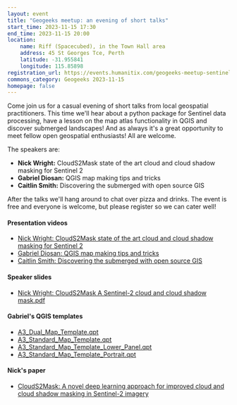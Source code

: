 ```yaml
---
layout: event
title: "Geogeeks meetup: an evening of short talks"
start_time: 2023-11-15 17:30
end_time: 2023-11-15 20:00
location:
    name: Riff (Spacecubed), in the Town Hall area
    address: 45 St Georges Tce, Perth
    latitude: -31.955841
    longitude: 115.85898
registration_url: https://events.humanitix.com/geogeeks-meetup-sentinel-processing-qgis-map-atlas-tips-and-more
commons_category: Geogeeks 2023-11-15
homepage: false
---
```


Come join us for a casual evening of short talks from local geospatial practitioners. This time we'll hear about a python package for Sentinel data processing, have a lesson on the map atlas functionality in QGIS and discover submerged landscapes! And as always it's a great opportunity to meet fellow open geospatial enthusiasts! All are welcome.

The speakers are:

* **Nick Wright:** CloudS2Mask state of the art cloud and cloud shadow masking for Sentinel 2
* **Gabriel Diosan:** QGIS map making tips and tricks
* **Caitlin Smith:** Discovering the submerged with open source GIS


After the talks we'll hang around to chat over pizza and drinks. The event is free and everyone is welcome, but please register so we can cater well!

#### Presentation videos
* [Nick Wright: CloudS2Mask state of the art cloud and cloud shadow masking for Sentinel 2](https://www.youtube.com/watch?v=-0wS76Jfyzc&ab_channel=geogeeksperth)
* [Gabriel Diosan: QGIS map making tips and tricks](https://www.youtube.com/watch?v=Q95dPERREtk&ab_channel=geogeeksperth)
* [Caitlin Smith: Discovering the submerged with open source GIS](https://www.youtube.com/watch?v=t45ElXi9NSw&ab_channel=geogeeksperth)

#### Speaker slides

* [Nick Wright: CloudS2Mask A Sentinel-2 cloud and cloud shadow mask.pdf](1115_sentinel_qgisatlas/CloudS2Mask_A_Sentinel-2_cloud_and_cloud_shadow_mask.pdf)

#### Gabriel's QGIS templates

* [A3_Dual_Map_Template.qpt](1115_sentinel_qgisatlas/A3_Dual_Map_Template.qpt)
* [A3_Standard_Map_Template.qpt](1115_sentinel_qgisatlas/A3_Standard_Map_Template.qpt)
* [A3_Standard_Map_Template_Lower_Panel.qpt](1115_sentinel_qgisatlas/A3_Standard_Map_Template_Lower_Panel.qpt)
* [A3_Standard_Map_Template_Portrait.qpt](1115_sentinel_qgisatlas/A3_Standard_Map_Template_Portrait.qpt)

#### Nick's paper

* [CloudS2Mask: A novel deep learning approach for improved cloud and cloud shadow masking in Sentinel-2 imagery](https://www.sciencedirect.com/science/article/pii/S0034425724001330)
